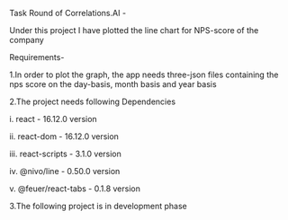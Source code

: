 Task Round of Correlations.AI -

Under this project I have plotted the line chart for NPS-score of the company

Requirements-

1.In order to plot the graph, the app needs three-json files containing the nps score on the day-basis, month basis and year basis

2.The project needs following Dependencies

i. react - 16.12.0 version

ii. react-dom - 16.12.0 version

iii. react-scripts - 3.1.0 version

iv. @nivo/line - 0.50.0 version

v. @feuer/react-tabs - 0.1.8 version


3.The following project is in development phase
